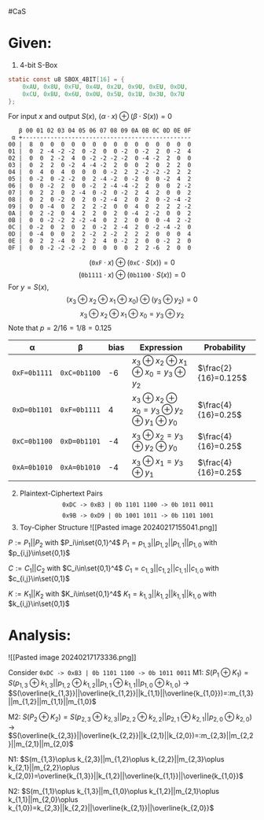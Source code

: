 #CaS

# Given:
1. 4-bit S-Box
```c
static const u8 SBOX_4BIT[16] = {
	0xAU, 0x8U, 0xFU, 0x4U, 0x2U, 0x9U, 0xEU, 0xDU,
	0xCU, 0xBU, 0x6U, 0x0U, 0x5U, 0x1U, 0x3U, 0x7U
};
```

For input $x$ and output $S(x)$, $(\alpha\cdot x)\oplus(\beta\cdot S(x))=0$
```text
   β 00 01 02 03 04 05 06 07 08 09 0A 0B 0C 0D 0E 0F 
 α +------------------------------------------------
00 |  8  0  0  0  0  0  0  0  0  0  0  0  0  0  0  0 
01 |  0  2 -4 -2 -2  0 -2  0  0 -2  0 -2  2  0 -2  4 
02 |  0  0  2 -2  4  0 -2 -2 -2 -2  0 -4 -2  2  0  0 
03 |  0  2  2  0 -2  4 -4 -2  2  0  0  2  0  2  2  0 
04 |  0  4  0  4  0  0  0  0 -2  2  2 -2 -2 -2  2  2 
05 |  0 -2  0 -2 -2  0  2 -4 -2  0 -2  0  0 -2  4  2 
06 |  0  0 -2  2  0  0 -2  2 -4 -4 -2  2  0  0  2 -2 
07 |  0  2  2  0  2 -4  0 -2  0 -2  2  4  2  0  0  2 
08 |  0  2  0 -2  0  2  0 -2 -4  2  0  2  0 -2 -4 -2 
09 |  0  0 -4  0  2  2  2 -2  0  0  4  0  2  2  2 -2 
0A |  0  2 -2  0  4  2  2  0  2  0 -4  2 -2  0  0  2 
0B |  0  0 -2 -2  2 -2 -4  0  2  2  0  0  0 -4  2 -2 
0C |  0 -2  0  2  0  2  0 -2  2 -4  2  0 -2 -4 -2  0 
0D |  0 -4  0  0  2  2 -2  2 -2  2  2  2  0  0  0  4 
0E |  0  2  2 -4  0  2  2  4  0 -2  2  0  0 -2  2  0 
0F |  0  0 -2 -2 -2 -2  0  0  0  0  2  2 -6  2  0  0
```
$$
(\texttt{0xF}\cdot x)\oplus(\texttt{0xC}\cdot S(x))=0
$$
$$
(\texttt{0b1111}\cdot x)\oplus(\texttt{0b1100}\cdot S(x))=0
$$
For $y=S(x)$,
$$
(x_3\oplus x_2\oplus x_1\oplus x_0)\oplus (y_3\oplus y_2)=0
$$
$$
x_3\oplus x_2\oplus x_1\oplus x_0=y_3\oplus y_2
$$
Note that $p=2/16=1/8=0.125$

| α | β | bias | Expression | Probability |
| ---- | ---- | ---- | ---- | ---- |
| $\texttt{0xF=0b1111}$ | $\texttt{0xC=0b1100}$ | -6 | $x_3\oplus x_2\oplus x_1\oplus x_0=y_3\oplus y_2$ | $\frac{2}{16}=0.125$ |
| $\texttt{0xD=0b1101}$ | $\texttt{0xF=0b1111}$ | 4 | $x_3\oplus x_2\oplus x_0=y_3\oplus y_2\oplus y_1\oplus y_0$ | $\frac{4}{16}=0.25$ |
| $\texttt{0xC=0b1100}$ | $\texttt{0xD=0b1101}$ | -4 | $x_3\oplus x_2=y_3\oplus y_2\oplus y_0$ | $\frac{4}{16}=0.25$ |
| $\texttt{0xA=0b1010}$ | $\texttt{0xA=0b1010}$ | -4 | $x_3\oplus x_1=y_3\oplus y_1$ | $\frac{4}{16}=0.25$ |

2. Plaintext-Ciphertext Pairs
$$
\texttt{0xDC -> 0xB3 | 0b 1101 1100 -> 0b 1011 0011}
$$
$$
\texttt{0x9B -> 0xD9 | 0b 1001 1011 -> 0b 1101 1001}
$$
3. Toy-Cipher Structure
![[Pasted image 20240217155041.png]]

$P := P_1|| P_2$ with $P_i\in\set{0,1}^4$
$P_1=p_{1,3}||p_{1,2}||p_{1,1}||p_{1,0}$ with $p_{i,j}\in\set{0,1}$

$C := C_1|| C_2$ with $C_i\in\set{0,1}^4$
$C_1=c_{1,3}||c_{1,2}||c_{1,1}||c_{1,0}$ with $c_{i,j}\in\set{0,1}$

$K := K_1||K_2$ with $K_i\in\set{0,1}^4$
$K_1=k_{1,3}||k_{1,2}||k_{1,1}||k_{1,0}$ with $k_{i,j}\in\set{0,1}$


# Analysis:
![[Pasted image 20240217173336.png]]

Consider $\texttt{0xDC -> 0xB3 | 0b 1101 1100 -> 0b 1011 0011}$
M1: $S(P_1\oplus K_1)=S(p_{1,3}\oplus k_{1,3}||p_{1,2}\oplus k_{1,2}||p_{1,1}\oplus k_{1,1}||p_{1,0}\oplus k_{1,0})$
-> $S(\overline{k_{1,3}}||\overline{k_{1,2}}||k_{1,1}||\overline{k_{1,0}})=:m_{1,3}||m_{1,2}||m_{1,1}||m_{1,0}$

M2: $S(P_2\oplus K_2)=S(p_{2,3}\oplus k_{2,3}||p_{2,2}\oplus k_{2,2}||p_{2,1}\oplus k_{2,1}||p_{2,0}\oplus k_{2,0})$
-> $S(\overline{k_{2,3}}||\overline{k_{2,2}}||k_{2,1}||k_{2,0})=:m_{2,3}||m_{2,2}||m_{2,1}||m_{2,0}$

N1: $S(m_{1,3}\oplus k_{2,3}||m_{1,2}\oplus k_{2,2}||m_{2,3}\oplus k_{2,1}||m_{2,2}\oplus k_{2,0})=\overline{k_{1,3}}||k_{1,2}||\overline{k_{1,1}}||\overline{k_{1,0}}$

N2: $S(m_{1,1}\oplus k_{1,3}||m_{1,0}\oplus k_{1,2}||m_{2,1}\oplus k_{1,1}||m_{2,0}\oplus k_{1,0})=k_{2,3}||k_{2,2}||\overline{k_{2,1}}||\overline{k_{2,0}}$


